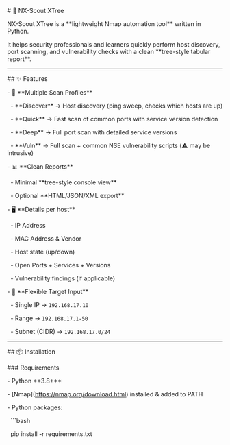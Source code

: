 \# 🔎 NX-Scout XTree



NX-Scout XTree is a \*\*lightweight Nmap automation tool\*\* written in Python.  

It helps security professionals and learners quickly perform host discovery, port scanning, and vulnerability checks with a clean \*\*tree-style tabular report\*\*.



---



\## ✨ Features

\- 🎯 \*\*Multiple Scan Profiles\*\*  

&nbsp; - \*\*Discover\*\* → Host discovery (ping sweep, checks which hosts are up)  

&nbsp; - \*\*Quick\*\* → Fast scan of common ports with service version detection  

&nbsp; - \*\*Deep\*\* → Full port scan with detailed service versions  

&nbsp; - \*\*Vuln\*\* → Full scan + common NSE vulnerability scripts (⚠️ may be intrusive)  



\- 📊 \*\*Clean Reports\*\*  

&nbsp; - Minimal \*\*tree-style console view\*\*  

&nbsp; - Optional \*\*HTML/JSON/XML export\*\*  



\- 🖥️ \*\*Details per host\*\*  

&nbsp; - IP Address  

&nbsp; - MAC Address \& Vendor  

&nbsp; - Host state (up/down)  

&nbsp; - Open Ports + Services + Versions  

&nbsp; - Vulnerability findings (if applicable)  



\- 🚀 \*\*Flexible Target Input\*\*  

&nbsp; - Single IP → `192.168.17.10`  

&nbsp; - Range → `192.168.17.1-50`  

&nbsp; - Subnet (CIDR) → `192.168.17.0/24`  



---



\## 📦 Installation



\### Requirements

\- Python \*\*3.8+\*\*

\- \[Nmap](https://nmap.org/download.html) installed \& added to PATH

\- Python packages:

&nbsp; ```bash

&nbsp; pip install -r requirements.txt



